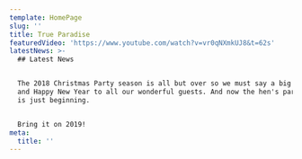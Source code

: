 ```yaml
---
template: HomePage
slug: ''
title: True Paradise
featuredVideo: 'https://www.youtube.com/watch?v=vr0qNXmkUJ8&t=62s'
latestNews: >-
  ## Latest News


  The 2018 Christmas Party season is all but over so we must say a big Thank You
  and Happy New Year to all our wonderful guests. And now the hen's party season
  is just beginning.


  Bring it on 2019!
meta:
  title: ''
---
```


